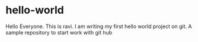# hello-world
Hello Everyone. This is ravi. I am writing my first hello world project on git.
A sample repository to start work with git hub
